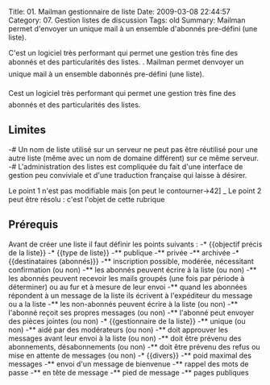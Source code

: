 Title: 01. Mailman gestionnaire de liste 
Date: 2009-03-08 22:44:57
Category: 07. Gestion listes de discussion
Tags: old
Summary: Mailman permet d'envoyer un unique mail à un ensemble d'abonnés pre-défini (une liste).

C'est un logiciel très performant qui permet une gestion très fine des abonnés et des particularités des listes.
 . Mailman permet denvoyer un unique mail à un ensemble dabonnés pre-défini (une liste).

Cest un logiciel très performant qui permet une gestion très fine des abonnés et des particularités des listes.

## Limites
-# Un nom de liste utilisé sur un serveur ne peut pas être réutilisé pour une autre liste (même avec un nom de domaine différent) sur ce même serveur.
-# L'administration des listes est compliquée du fait d'une interface de gestion peu conviviale et d'une traduction française qui laisse à désirer.

Le point 1 n'est pas modifiable mais [on peut le contourner->42]
_ Le point 2 peut être résolu : c'est l'objet de cette rubrique

## Prérequis
Avant de créer une liste il faut définir les points suivants :
-* {{objectif précis de la liste}}
-* {{type de liste}}
-** publique
-** privée
-** archivée
-* {{destinataires (abonnés)}}
-** inscription possible, modérée, nécessitant confirmation (ou non)
-** les abonnés peuvent écrire à la liste (ou non)
-** les abonnés peuvent recevoir les mails groupés (une fois par période à déterminer) ou au fur et à mesure de leur envoi
-** quand les abonnées répondent à un message de la liste ils écrivent à l'expéditeur du message ou a la liste
-** les non-abonnés peuvent écrire à la liste  (ou non)
-** l'abonné reçoit ses propres messages  (ou non)
-** l'abonné peut envoyer des pièces jointes  (ou non)
-* {{gestionnaire de la liste}}
-** unique  (ou non)
-** aidé par des modérateurs  (ou non)
-** doit approuver les messages avant leur envoi à la liste  (ou non)
-** doit être prévenu des abonnements, désabonnements  (ou non)
-** doit être prévenu des refus ou mise en attente de messages  (ou non)
-* {{divers}}
-** poid maximal des messages
-** envoi d'un message de bienvenue
-** rappel des mots de passe
-** en tête de message
-** pied de message
-** pages publiques
